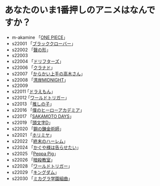 # あなたのいま1番押しのアニメはなんですか？

* m-akamine 「[ONE PIECE](https://one-piece.com/)」  
* s22001 「[ブラッククローバー](https://bclover.jp/)」 
* s22002 「[聲の形](http://koenokatachi-movie.com/)」 
* s22003  
* s22004  「[ドリフターズ](https://www.nbcuni.co.jp/rondorobe/anime/drifters/)」 
* s22006 「[クラナド](https://www.tbs.co.jp/clannad/clannad1/)」
* s22007 「[からかい上手の高木さん](https://takagi3.me/)」
* s22008  「[湾岸MIDNIGHT](https://magazine.yanmaga.jp/c/wanganmidnight/)」
* s22009   
* s22011  ｢[ドラえもん](https://dora-world.com/)｣ 
* s22012  ｢[ワールドトリガー](https://www.toei-anim.co.jp/tv/wt/)｣ 
* s22013 「[推しの子](https://ichigoproduction.com/)」 
* s22016 「[僕のヒーローアカデミア](https://heroaca.com/)」  
* s22017 「[SAKAMOTO DAYS](https://www.shonenjump.com/j/rensai/sakamoto.html)」
* s22019  「[頭文字D](https://initiald-portal.com/)」
* s22020  「[鋼の錬金術師](https://www.hagaren.jp/)」
* s22021  「[ホリミヤ](https://horimiya-anime.com/)」
* s22022  「[終末のハーレム](https://end-harem-anime.com/)」
* s22024  「[かぐや様は告らせたい](https://kaguya.love/)」
* s22025  「[Peppa Pig](https://www.peppapig.com/en-us)」
* s22026  「[暗殺教室](https://www.ansatsu-anime.com/)」
* s22028  「[ワールドトリガー](https://www.toei-anim.co.jp/tv/wt/)」
* s22029  「[キングダム](https://kingdom-anime.com/)」
* s22030 「[ミカグラ学園組曲](http://mikagura-gakuen.com/)」
